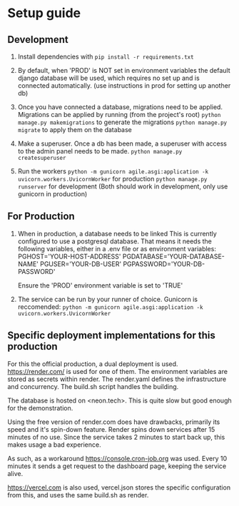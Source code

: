 # Setup guide

## Development

1. Install dependencies with `pip install -r requirements.txt`

2. By default, when 'PROD' is NOT set in environment variables the default django database will be used, which requires no set up and is connected automatically. (use instructions in prod for setting up another db)

3. Once you have connected a database, migrations need to be applied.
   Migrations can be applied by running (from the project's root)
   `python manage.py makemigrations` to generate the migrations
   `python manage.py migrate` to apply them on the database

4. Make a superuser. Once a db has been made, a superuser with access to the admin panel      needs to be made. 
   `python manage.py createsuperuser`

5. Run the workers
   `python -m gunicorn agile.asgi:application -k uvicorn.workers.UvicornWorker` for production
   `python manage.py runserver` for development
   (Both should work in development, only use gunicorn in production)

## For Production

1. When in production, a database needs to be linked
   This is currently configured to use a postgresql database. That means it needs the following variables, either in a .env file or as environment variables:
   PGHOST='YOUR-HOST-ADDRESS'
   PGDATABASE='YOUR-DATABASE-NAME'
   PGUSER='YOUR-DB-USER'
   PGPASSWORD='YOUR-DB-PASSWORD'

   Ensure the 'PROD' environment variable is set to 'TRUE'
2. The service can be run by your runner of choice. Gunicorn is reccomended:
      `python -m gunicorn agile.asgi:application -k uvicorn.workers.UvicornWorker`

## Specific deployment implementations for this production

For this the official production, a dual deployment is used.
<https://render.com/> is used for one of them.
The environment variables are stored as secrets within render.
The render.yaml defines the infrastructure and concurrency.
The build.sh script handles the building.

The database is hosted on <neon.tech>. This is quite slow but good enough for the demonstration.

Using the free version of render.com does have drawbacks, primarily its speed and it's spin-down feature. Render spins down services after 15 minutes of no use. Since the service takes 2 minutes to start back up, this makes usage a bad experience.

As such, as a workaround <https://console.cron-job.org> was used. Every 10 minutes it sends a get request to the dashboard page, keeping the service alive.

<https://vercel.com> is also used, vercel.json stores the specific configuration from this, and uses the same build.sh as render.
